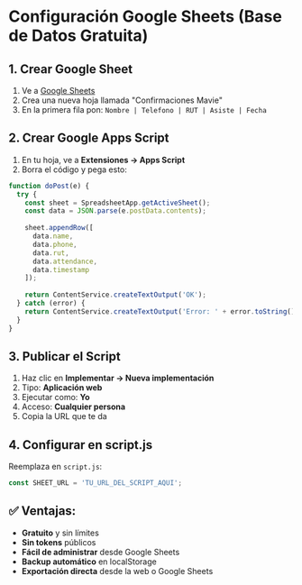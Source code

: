 # Configuración Google Sheets (Base de Datos Gratuita)

## 1. Crear Google Sheet

1. Ve a [Google Sheets](https://sheets.google.com)
2. Crea una nueva hoja llamada "Confirmaciones Mavie"
3. En la primera fila pon: `Nombre | Telefono | RUT | Asiste | Fecha`

## 2. Crear Google Apps Script

1. En tu hoja, ve a **Extensiones → Apps Script**
2. Borra el código y pega esto:

```javascript
function doPost(e) {
  try {
    const sheet = SpreadsheetApp.getActiveSheet();
    const data = JSON.parse(e.postData.contents);
    
    sheet.appendRow([
      data.name,
      data.phone, 
      data.rut,
      data.attendance,
      data.timestamp
    ]);
    
    return ContentService.createTextOutput('OK');
  } catch (error) {
    return ContentService.createTextOutput('Error: ' + error.toString());
  }
}
```

## 3. Publicar el Script

1. Haz clic en **Implementar → Nueva implementación**
2. Tipo: **Aplicación web**
3. Ejecutar como: **Yo**
4. Acceso: **Cualquier persona**
5. Copia la URL que te da

## 4. Configurar en script.js

Reemplaza en `script.js`:
```javascript
const SHEET_URL = 'TU_URL_DEL_SCRIPT_AQUI';
```

## ✅ Ventajas:

- **Gratuito** y sin límites
- **Sin tokens** públicos
- **Fácil de administrar** desde Google Sheets
- **Backup automático** en localStorage
- **Exportación directa** desde la web o Google Sheets